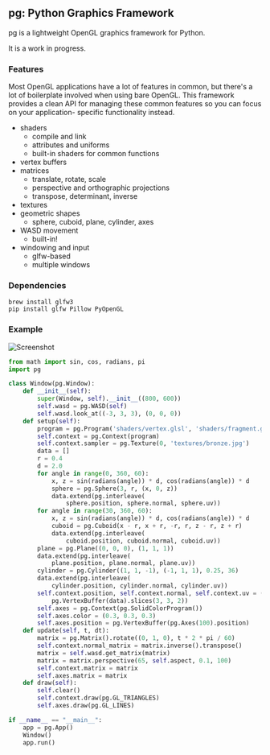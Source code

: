 ## pg: Python Graphics Framework

pg is a lightweight OpenGL graphics framework for Python.

It is a work in progress.

### Features

Most OpenGL applications have a lot of features in common, but there's a lot of
boilerplate involved when using bare OpenGL. This framework provides a clean
API for managing these common features so you can focus on your application-
specific functionality instead.

* shaders
    * compile and link
    * attributes and uniforms
    * built-in shaders for common functions
* vertex buffers
* matrices
    * translate, rotate, scale
    * perspective and orthographic projections
    * transpose, determinant, inverse
* textures
* geometric shapes
    * sphere, cuboid, plane, cylinder, axes
* WASD movement
    * built-in!
* windowing and input
    * glfw-based
    * multiple windows

### Dependencies

    brew install glfw3
    pip install glfw Pillow PyOpenGL

### Example

![Screenshot](http://i.imgur.com/2rx9Mtq.png)

```python
from math import sin, cos, radians, pi
import pg

class Window(pg.Window):
    def __init__(self):
        super(Window, self).__init__((800, 600))
        self.wasd = pg.WASD(self)
        self.wasd.look_at((-3, 3, 3), (0, 0, 0))
    def setup(self):
        program = pg.Program('shaders/vertex.glsl', 'shaders/fragment.glsl')
        self.context = pg.Context(program)
        self.context.sampler = pg.Texture(0, 'textures/bronze.jpg')
        data = []
        r = 0.4
        d = 2.0
        for angle in range(0, 360, 60):
            x, z = sin(radians(angle)) * d, cos(radians(angle)) * d
            sphere = pg.Sphere(3, r, (x, 0, z))
            data.extend(pg.interleave(
                sphere.position, sphere.normal, sphere.uv))
        for angle in range(30, 360, 60):
            x, z = sin(radians(angle)) * d, cos(radians(angle)) * d
            cuboid = pg.Cuboid(x - r, x + r, -r, r, z - r, z + r)
            data.extend(pg.interleave(
                cuboid.position, cuboid.normal, cuboid.uv))
        plane = pg.Plane((0, 0, 0), (1, 1, 1))
        data.extend(pg.interleave(
            plane.position, plane.normal, plane.uv))
        cylinder = pg.Cylinder((1, 1, -1), (-1, 1, 1), 0.25, 36)
        data.extend(pg.interleave(
            cylinder.position, cylinder.normal, cylinder.uv))
        self.context.position, self.context.normal, self.context.uv = (
            pg.VertexBuffer(data).slices(3, 3, 2))
        self.axes = pg.Context(pg.SolidColorProgram())
        self.axes.color = (0.3, 0.3, 0.3)
        self.axes.position = pg.VertexBuffer(pg.Axes(100).position)
    def update(self, t, dt):
        matrix = pg.Matrix().rotate((0, 1, 0), t * 2 * pi / 60)
        self.context.normal_matrix = matrix.inverse().transpose()
        matrix = self.wasd.get_matrix(matrix)
        matrix = matrix.perspective(65, self.aspect, 0.1, 100)
        self.context.matrix = matrix
        self.axes.matrix = matrix
    def draw(self):
        self.clear()
        self.context.draw(pg.GL_TRIANGLES)
        self.axes.draw(pg.GL_LINES)

if __name__ == "__main__":
    app = pg.App()
    Window()
    app.run()
```
